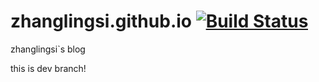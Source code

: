 # zhanglingsi.github.io [![Build Status](https://www.travis-ci.org/zhanglingsi/zhanglingsi.github.io.svg?branch=dev)](https://www.travis-ci.org/zhanglingsi/zhanglingsi.github.io)

zhanglingsi`s blog

this is dev branch!
